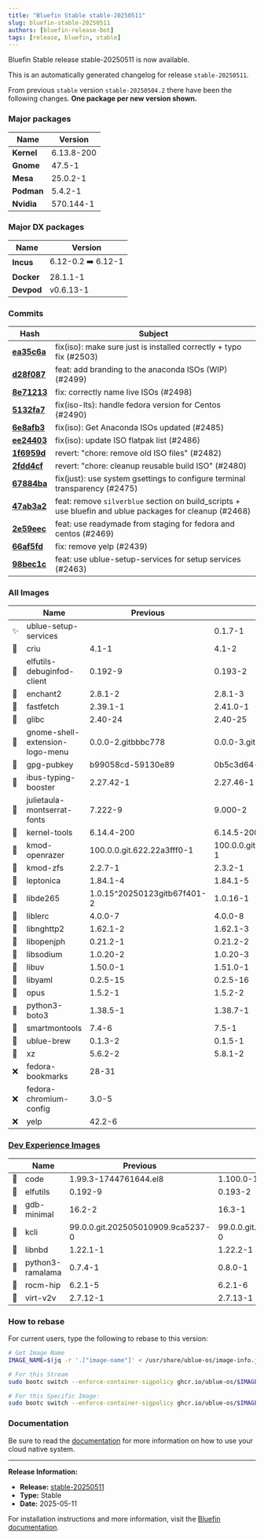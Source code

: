 ```yaml
---
title: "Bluefin Stable stable-20250511"
slug: bluefin-stable-20250511
authors: [bluefin-release-bot]
tags: [release, bluefin, stable]
---
```


Bluefin Stable release stable-20250511 is now available.

<!--truncate-->

This is an automatically generated changelog for release `stable-20250511`.

From previous `stable` version `stable-20250504.2` there have been the following changes. **One package per new version shown.**

### Major packages
| Name | Version |
| --- | --- |
| **Kernel** | 6.13.8-200 |
| **Gnome** | 47.5-1 |
| **Mesa** | 25.0.2-1 |
| **Podman** | 5.4.2-1 |
| **Nvidia** | 570.144-1 |

### Major DX packages
| Name | Version |
| --- | --- |
| **Incus** | 6.12-0.2 ➡️ 6.12-1 |
| **Docker** | 28.1.1-1 |
| **Devpod** | v0.6.13-1 |

### Commits
| Hash | Subject |
| --- | --- |
| **[ea35c6a](https://github.com/ublue-os/bluefin/commit/ea35c6aab8a5f1633115af3ea5da956c618d430a)** | fix(iso): make sure just is installed correctly + typo fix (#2503) |
| **[d28f087](https://github.com/ublue-os/bluefin/commit/d28f087f941c1d6feffa227668109c7ad396a929)** | feat: add branding to the anaconda ISOs (WIP) (#2499) |
| **[8e71213](https://github.com/ublue-os/bluefin/commit/8e71213cc5939959052556a3934775a3911bae2d)** | fix: correctly name live ISOs (#2498) |
| **[5132fa7](https://github.com/ublue-os/bluefin/commit/5132fa780f899d3cdae817449c082733ac6f98a6)** | fix(iso-lts): handle fedora version for Centos (#2490) |
| **[6e8afb3](https://github.com/ublue-os/bluefin/commit/6e8afb3bfa632cf7afda040e648f035ac6a8d0ac)** | fix(iso): Get Anaconda ISOs updated (#2485) |
| **[ee24403](https://github.com/ublue-os/bluefin/commit/ee24403500e759b17f605b1ae2d95323d1ffb5fa)** | fix(iso): update ISO flatpak list (#2486) |
| **[1f6959d](https://github.com/ublue-os/bluefin/commit/1f6959dab1d21b00a0d8c04105f199ca71c5b95f)** | revert: "chore: remove old ISO files" (#2482) |
| **[2fdd4cf](https://github.com/ublue-os/bluefin/commit/2fdd4cfcc6cdb83f09762bf04ec59b2403d641b8)** | revert: "chore: cleanup reusable build ISO" (#2480) |
| **[67884ba](https://github.com/ublue-os/bluefin/commit/67884ba63fceb3e71fe3eff2a531e5101574184c)** | fix(just): use system gsettings to configure terminal transparency (#2475) |
| **[47ab3a2](https://github.com/ublue-os/bluefin/commit/47ab3a2303fde6178f4eb312bc97708cb048fbbb)** | feat: remove `silverblue` section on build_scripts + use bluefin and ublue packages for cleanup (#2468) |
| **[2e59eec](https://github.com/ublue-os/bluefin/commit/2e59eec4bd2aad47eda69966ba3cde342ddfb638)** | feat: use readymade from staging for fedora and centos (#2469) |
| **[66af5fd](https://github.com/ublue-os/bluefin/commit/66af5fd17ed0eeab4a56f3428460d4613c87d4fc)** | fix: remove yelp (#2439) |
| **[98bec1c](https://github.com/ublue-os/bluefin/commit/98bec1c731b2a28c51a5953e90959de3890f4a9e)** | feat: use ublue-setup-services for setup services (#2463) |

### All Images
| | Name | Previous | New |
| --- | --- | --- | --- |
| ✨ | ublue-setup-services | | 0.1.7-1 |
| 🔄 | criu | 4.1-1 | 4.1-2 |
| 🔄 | elfutils-debuginfod-client | 0.192-9 | 0.193-2 |
| 🔄 | enchant2 | 2.8.1-2 | 2.8.1-3 |
| 🔄 | fastfetch | 2.39.1-1 | 2.41.0-1 |
| 🔄 | glibc | 2.40-24 | 2.40-25 |
| 🔄 | gnome-shell-extension-logo-menu | 0.0.0-2.gitbbbc778 | 0.0.0-3.gitbbbc778 |
| 🔄 | gpg-pubkey | b99058cd-59130e89 | 0b5c3d64-5e8a44c8 |
| 🔄 | ibus-typing-booster | 2.27.42-1 | 2.27.46-1 |
| 🔄 | julietaula-montserrat-fonts | 7.222-9 | 9.000-2 |
| 🔄 | kernel-tools | 6.14.4-200 | 6.14.5-200 |
| 🔄 | kmod-openrazer | 100.0.0.git.622.22a3fff0-1 | 100.0.0.git.624.0663c556-1 |
| 🔄 | kmod-zfs | 2.2.7-1 | 2.3.2-1 |
| 🔄 | leptonica | 1.84.1-4 | 1.84.1-5 |
| 🔄 | libde265 | 1.0.15^20250123gitb67f401-2 | 1.0.16-1 |
| 🔄 | liblerc | 4.0.0-7 | 4.0.0-8 |
| 🔄 | libnghttp2 | 1.62.1-2 | 1.62.1-3 |
| 🔄 | libopenjph | 0.21.2-1 | 0.21.2-2 |
| 🔄 | libsodium | 1.0.20-2 | 1.0.20-3 |
| 🔄 | libuv | 1.50.0-1 | 1.51.0-1 |
| 🔄 | libyaml | 0.2.5-15 | 0.2.5-16 |
| 🔄 | opus | 1.5.2-1 | 1.5.2-2 |
| 🔄 | python3-boto3 | 1.38.5-1 | 1.38.7-1 |
| 🔄 | smartmontools | 7.4-6 | 7.5-1 |
| 🔄 | ublue-brew | 0.1.3-2 | 0.1.5-1 |
| 🔄 | xz | 5.6.2-2 | 5.8.1-2 |
| ❌ | fedora-bookmarks | 28-31 | |
| ❌ | fedora-chromium-config | 3.0-5 | |
| ❌ | yelp | 42.2-6 | |

### [Dev Experience Images](https://docs.projectbluefin.io/bluefin-dx)
| | Name | Previous | New |
| --- | --- | --- | --- |
| 🔄 | code | 1.99.3-1744761644.el8 | 1.100.0-1746623202.el8 |
| 🔄 | elfutils | 0.192-9 | 0.193-2 |
| 🔄 | gdb-minimal | 16.2-2 | 16.3-1 |
| 🔄 | kcli | 99.0.0.git.202505010909.9ca5237-0 | 99.0.0.git.202505100928.703875d-0 |
| 🔄 | libnbd | 1.22.1-1 | 1.22.2-1 |
| 🔄 | python3-ramalama | 0.7.4-1 | 0.8.0-1 |
| 🔄 | rocm-hip | 6.2.1-5 | 6.2.1-6 |
| 🔄 | virt-v2v | 2.7.12-1 | 2.7.13-1 |



### How to rebase
For current users, type the following to rebase to this version:
```bash
# Get Image Name
IMAGE_NAME=$(jq -r '.["image-name"]' < /usr/share/ublue-os/image-info.json)

# For this Stream
sudo bootc switch --enforce-container-sigpolicy ghcr.io/ublue-os/$IMAGE_NAME:stable

# For this Specific Image:
sudo bootc switch --enforce-container-sigpolicy ghcr.io/ublue-os/$IMAGE_NAME:stable-20250511
```

### Documentation
Be sure to read the [documentation](https://docs.projectbluefin.io/) for more information
on how to use your cloud native system.

---

**Release Information:**
- **Release:** [stable-20250511](https://github.com/ublue-os/bluefin/releases/tag/stable-20250511)
- **Type:** Stable
- **Date:** 2025-05-11

For installation instructions and more information, visit the [Bluefin documentation](https://docs.projectbluefin.io/).
